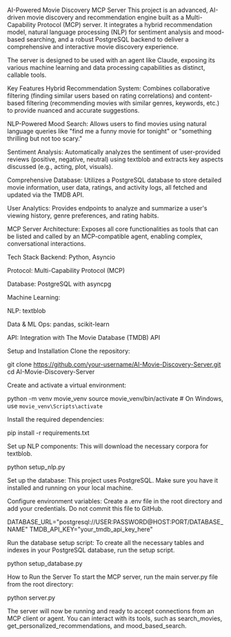 AI-Powered Movie Discovery MCP Server
This project is an advanced, AI-driven movie discovery and recommendation engine built as a Multi-Capability Protocol (MCP) server. It integrates a hybrid recommendation model, natural language processing (NLP) for sentiment analysis and mood-based searching, and a robust PostgreSQL backend to deliver a comprehensive and interactive movie discovery experience.

The server is designed to be used with an agent like Claude, exposing its various machine learning and data processing capabilities as distinct, callable tools.

Key Features
Hybrid Recommendation System: Combines collaborative filtering (finding similar users based on rating correlations) and content-based filtering (recommending movies with similar genres, keywords, etc.) to provide nuanced and accurate suggestions.

NLP-Powered Mood Search: Allows users to find movies using natural language queries like "find me a funny movie for tonight" or "something thrilling but not too scary."

Sentiment Analysis: Automatically analyzes the sentiment of user-provided reviews (positive, negative, neutral) using textblob and extracts key aspects discussed (e.g., acting, plot, visuals).

Comprehensive Database: Utilizes a PostgreSQL database to store detailed movie information, user data, ratings, and activity logs, all fetched and updated via the TMDB API.

User Analytics: Provides endpoints to analyze and summarize a user's viewing history, genre preferences, and rating habits.

MCP Server Architecture: Exposes all core functionalities as tools that can be listed and called by an MCP-compatible agent, enabling complex, conversational interactions.

Tech Stack
Backend: Python, Asyncio

Protocol: Multi-Capability Protocol (MCP)

Database: PostgreSQL with asyncpg

Machine Learning:

NLP: textblob

Data & ML Ops: pandas, scikit-learn

API: Integration with The Movie Database (TMDB) API

Setup and Installation
Clone the repository:

git clone https://github.com/your-username/AI-Movie-Discovery-Server.git
cd AI-Movie-Discovery-Server

Create and activate a virtual environment:

python -m venv movie_venv
source movie_venv/bin/activate  # On Windows, use `movie_venv\Scripts\activate`

Install the required dependencies:

pip install -r requirements.txt

Set up NLP components:
This will download the necessary corpora for textblob.

python setup_nlp.py

Set up the database:
This project uses PostgreSQL. Make sure you have it installed and running on your local machine.

Configure environment variables:
Create a .env file in the root directory and add your credentials. Do not commit this file to GitHub.

DATABASE_URL="postgresql://USER:PASSWORD@HOST:PORT/DATABASE_NAME"
TMDB_API_KEY="your_tmdb_api_key_here"

Run the database setup script:
To create all the necessary tables and indexes in your PostgreSQL database, run the setup script.

python setup_database.py

How to Run the Server
To start the MCP server, run the main server.py file from the root directory:

python server.py

The server will now be running and ready to accept connections from an MCP client or agent. You can interact with its tools, such as search_movies, get_personalized_recommendations, and mood_based_search.